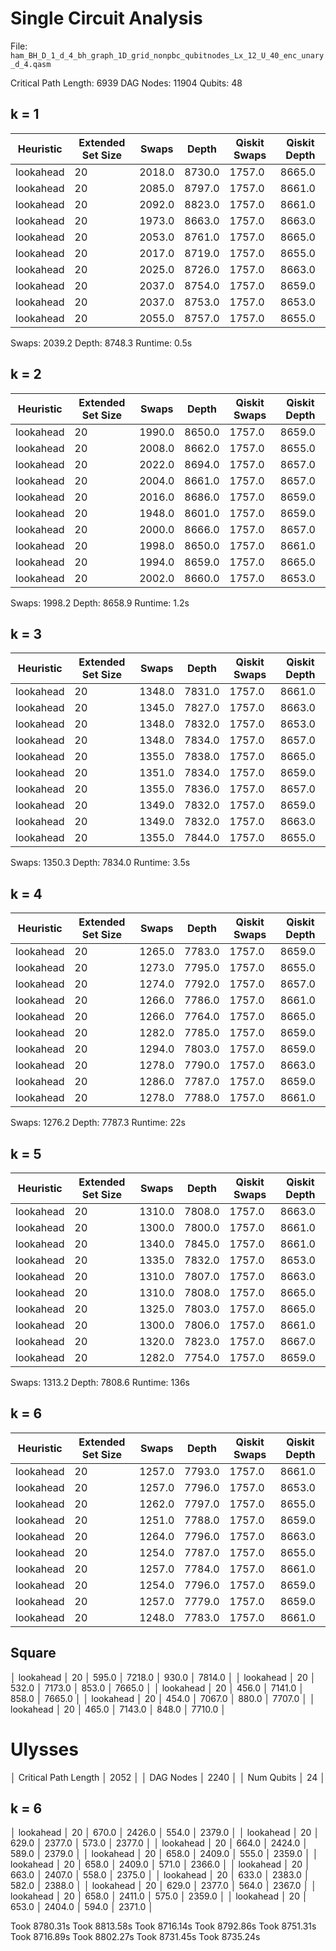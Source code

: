 # Single Circuit Analysis

File: `ham_BH_D_1_d_4_bh_graph_1D_grid_nonpbc_qubitnodes_Lx_12_U_40_enc_unary_d_4.qasm`

Critical Path Length:  6939
DAG Nodes:            11904
Qubits:                  48

## k = 1

| Heuristic | Extended Set Size | Swaps  | Depth  | Qiskit Swaps | Qiskit Depth |
| --------- | ----------------- | ------ |------- | ------------ | ------------ |
| lookahead | 20                | 2018.0 | 8730.0 | 1757.0       | 8665.0       |
| lookahead | 20                | 2085.0 | 8797.0 | 1757.0       | 8661.0       |
| lookahead | 20                | 2092.0 | 8823.0 | 1757.0       | 8661.0       |
| lookahead | 20                | 1973.0 | 8663.0 | 1757.0       | 8663.0       |
| lookahead | 20                | 2053.0 | 8761.0 | 1757.0       | 8665.0       |
| lookahead | 20                | 2017.0 | 8719.0 | 1757.0       | 8655.0       |
| lookahead | 20                | 2025.0 | 8726.0 | 1757.0       | 8663.0       |
| lookahead | 20                | 2037.0 | 8754.0 | 1757.0       | 8659.0       |
| lookahead | 20                | 2037.0 | 8753.0 | 1757.0       | 8653.0       |
| lookahead | 20                | 2055.0 | 8757.0 | 1757.0       | 8655.0       |

Swaps: 2039.2
Depth: 8748.3
Runtime: 0.5s

## k = 2

| Heuristic | Extended Set Size | Swaps  | Depth  | Qiskit Swaps | Qiskit Depth |
| --------- | ----------------- | ------ |------- | ------------ | ------------ |
| lookahead | 20                | 1990.0 | 8650.0 | 1757.0       | 8659.0       |
| lookahead | 20                | 2008.0 | 8662.0 | 1757.0       | 8655.0       |
| lookahead | 20                | 2022.0 | 8694.0 | 1757.0       | 8657.0       |
| lookahead | 20                | 2004.0 | 8661.0 | 1757.0       | 8657.0       |
| lookahead | 20                | 2016.0 | 8686.0 | 1757.0       | 8659.0       |
| lookahead | 20                | 1948.0 | 8601.0 | 1757.0       | 8659.0       |
| lookahead | 20                | 2000.0 | 8666.0 | 1757.0       | 8657.0       |
| lookahead | 20                | 1998.0 | 8650.0 | 1757.0       | 8661.0       |
| lookahead | 20                | 1994.0 | 8659.0 | 1757.0       | 8665.0       |
| lookahead | 20                | 2002.0 | 8660.0 | 1757.0       | 8653.0       |

Swaps: 1998.2
Depth: 8658.9
Runtime: 1.2s

## k = 3

| Heuristic | Extended Set Size | Swaps  | Depth  | Qiskit Swaps | Qiskit Depth |
| --------- | ----------------- | ------ |------- | ------------ | ------------ |
| lookahead | 20                | 1348.0 | 7831.0 | 1757.0       | 8661.0       |
| lookahead | 20                | 1345.0 | 7827.0 | 1757.0       | 8663.0       |
| lookahead | 20                | 1348.0 | 7832.0 | 1757.0       | 8653.0       |
| lookahead | 20                | 1348.0 | 7834.0 | 1757.0       | 8657.0       |
| lookahead | 20                | 1355.0 | 7838.0 | 1757.0       | 8665.0       |
| lookahead | 20                | 1351.0 | 7834.0 | 1757.0       | 8659.0       |
| lookahead | 20                | 1355.0 | 7836.0 | 1757.0       | 8657.0       |
| lookahead | 20                | 1349.0 | 7832.0 | 1757.0       | 8659.0       |
| lookahead | 20                | 1349.0 | 7832.0 | 1757.0       | 8663.0       |
| lookahead | 20                | 1355.0 | 7844.0 | 1757.0       | 8655.0       |

Swaps: 1350.3
Depth: 7834.0
Runtime: 3.5s

## k = 4

| Heuristic | Extended Set Size | Swaps  | Depth  | Qiskit Swaps | Qiskit Depth |
| --------- | ----------------- | ------ |------- | ------------ | ------------ |
| lookahead | 20                | 1265.0 | 7783.0 | 1757.0       | 8659.0       |
| lookahead | 20                | 1273.0 | 7795.0 | 1757.0       | 8655.0       |
| lookahead | 20                | 1274.0 | 7792.0 | 1757.0       | 8657.0       |
| lookahead | 20                | 1266.0 | 7786.0 | 1757.0       | 8661.0       |
| lookahead | 20                | 1266.0 | 7764.0 | 1757.0       | 8665.0       |
| lookahead | 20                | 1282.0 | 7785.0 | 1757.0       | 8659.0       |
| lookahead | 20                | 1294.0 | 7803.0 | 1757.0       | 8659.0       |
| lookahead | 20                | 1278.0 | 7790.0 | 1757.0       | 8663.0       |
| lookahead | 20                | 1286.0 | 7787.0 | 1757.0       | 8659.0       |
| lookahead | 20                | 1278.0 | 7788.0 | 1757.0       | 8661.0       |

Swaps: 1276.2
Depth: 7787.3
Runtime: 22s

## k = 5

| Heuristic | Extended Set Size | Swaps  | Depth  | Qiskit Swaps | Qiskit Depth |
| --------- | ----------------- | ------ |------- | ------------ | ------------ |
| lookahead | 20                | 1310.0 | 7808.0 | 1757.0       | 8663.0       |
| lookahead | 20                | 1300.0 | 7800.0 | 1757.0       | 8661.0       |
| lookahead | 20                | 1340.0 | 7845.0 | 1757.0       | 8661.0       |
| lookahead | 20                | 1335.0 | 7832.0 | 1757.0       | 8653.0       |
| lookahead | 20                | 1310.0 | 7807.0 | 1757.0       | 8663.0       |
| lookahead | 20                | 1310.0 | 7808.0 | 1757.0       | 8665.0       |
| lookahead | 20                | 1325.0 | 7803.0 | 1757.0       | 8665.0       |
| lookahead | 20                | 1300.0 | 7806.0 | 1757.0       | 8661.0       |
| lookahead | 20                | 1320.0 | 7823.0 | 1757.0       | 8667.0       |
| lookahead | 20                | 1282.0 | 7754.0 | 1757.0       | 8659.0       |

Swaps: 1313.2
Depth: 7808.6
Runtime: 136s

## k = 6

| Heuristic | Extended Set Size | Swaps  | Depth  | Qiskit Swaps | Qiskit Depth |
| --------- | ----------------- | ------ |------- | ------------ | ------------ |
| lookahead | 20                | 1257.0 | 7793.0 | 1757.0       | 8661.0       |
| lookahead | 20                | 1257.0 | 7796.0 | 1757.0       | 8653.0       |
| lookahead | 20                | 1262.0 | 7797.0 | 1757.0       | 8655.0       |
| lookahead | 20                | 1251.0 | 7788.0 | 1757.0       | 8659.0       |
| lookahead | 20                | 1264.0 | 7796.0 | 1757.0       | 8663.0       |
| lookahead | 20                | 1254.0 | 7787.0 | 1757.0       | 8655.0       |
| lookahead | 20                | 1257.0 | 7784.0 | 1757.0       | 8661.0       |
| lookahead | 20                | 1254.0 | 7796.0 | 1757.0       | 8659.0       |
| lookahead | 20                | 1257.0 | 7779.0 | 1757.0       | 8659.0       |
| lookahead | 20                | 1248.0 | 7783.0 | 1757.0       | 8661.0       |

## Square

│ lookahead │ 20                │ 595.0 │ 7218.0 │ 930.0        │ 7814.0       │
│ lookahead │ 20                │ 532.0 │ 7173.0 │ 853.0        │ 7665.0       │
│ lookahead │ 20                │ 456.0 │ 7141.0 │ 858.0        │ 7665.0       │
│ lookahead │ 20                │ 454.0 │ 7067.0 │ 880.0        │ 7707.0       │
│ lookahead │ 20                │ 465.0 │ 7143.0 │ 848.0        │ 7710.0       │


# Ulysses

│ Critical Path Length │ 2052  │
│ DAG Nodes            │ 2240  │
│ Num Qubits           │ 24    │

## k = 6

│ lookahead │ 20                │ 670.0 │ 2426.0 │ 554.0        │ 2379.0       │
│ lookahead │ 20                │ 629.0 │ 2377.0 │ 573.0        │ 2377.0       │
│ lookahead │ 20                │ 664.0 │ 2424.0 │ 589.0        │ 2379.0       │
│ lookahead │ 20                │ 658.0 │ 2409.0 │ 555.0        │ 2359.0       │
│ lookahead │ 20                │ 658.0 │ 2409.0 │ 571.0        │ 2366.0       │
│ lookahead │ 20                │ 663.0 │ 2407.0 │ 558.0        │ 2375.0       │
│ lookahead │ 20                │ 633.0 │ 2383.0 │ 582.0        │ 2388.0       │
│ lookahead │ 20                │ 629.0 │ 2377.0 │ 564.0        │ 2367.0       │
│ lookahead │ 20                │ 658.0 │ 2411.0 │ 575.0        │ 2359.0       │
│ lookahead │ 20                │ 653.0 │ 2404.0 │ 594.0        │ 2371.0       │

Took 8780.31s
Took 8813.58s
Took 8716.14s
Took 8792.86s
Took 8751.31s
Took 8716.89s
Took 8802.27s
Took 8731.45s
Took 8735.24s